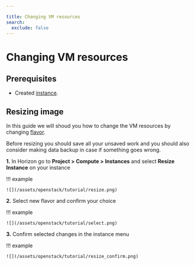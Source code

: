 ```yaml
---

title: Changing VM resources
search:
  exclude: false
---
```


# Changing VM resources

## Prerequisites

- Created [instance](/OpenStack/getting-started/creating-first-infrastructure/).

## Resizing image

In this guide we will shoud you how to change the VM resources by changing [flavor](/OpenStack/technical-reference/flavors/).

Before resizing you should save all your unsaved work and you should also consider making data backup in case if something goes wrong.

**1.** In Horizon go to **Project &gt; Compute &gt; Instances** and select **Resize Instance** on your instance

!!! example

    ![](/assets/openstack/tutorial/resize.png)

**2.** Select new flavor and confirm your choice

!!! example

    ![](/assets/openstack/tutorial/select.png)

**3.** Confirm selected changes in the instance menu

!!! example

    ![](/assets/openstack/tutorial/resize_confirm.png)
